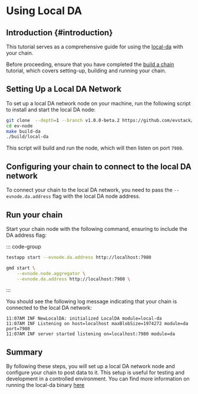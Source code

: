 # Using Local DA

<!-- markdownlint-disable MD033 -->
<script setup>
import constants from '../../.vitepress/constants/constants.js'
</script>

## Introduction {#introduction}

This tutorial serves as a comprehensive guide for using the [local-da](https://github.com/evstack/ev-node/tree/main/da/cmd/local-da) with your chain.

Before proceeding, ensure that you have completed the [build a chain](./gm-world.md) tutorial, which covers setting-up, building and running your chain.

## Setting Up a Local DA Network

To set up a local DA network node on your machine, run the following script to install and start the local DA node:

```bash
git clone  --depth=1 --branch v1.0.0-beta.2 https://github.com/evstack/ev-node.git
cd ev-node
make build-da
./build/local-da
```

This script will build and run the node, which will then listen on port `7980`.

## Configuring your chain to connect to the local DA network

To connect your chain to the local DA network, you need to pass the `--evnode.da.address` flag with the local DA node address.

## Run your chain

Start your chain node with the following command, ensuring to include the DA address flag:

::: code-group

```sh [Quick Start]
testapp start --evnode.da.address http://localhost:7980
```

```sh [gm-world Chain]
gmd start \
    --evnode.node.aggregator \
    --evnode.da.address http://localhost:7980 \
```

:::

You should see the following log message indicating that your chain is connected to the local DA network:

```shell
11:07AM INF NewLocalDA: initialized LocalDA module=local-da
11:07AM INF Listening on host=localhost maxBlobSize=1974272 module=da port=7980
11:07AM INF server started listening on=localhost:7980 module=da
```

## Summary

By following these steps, you will set up a local DA network node and configure your chain to post data to it. This setup is useful for testing and development in a controlled environment. You can find more information on running the local-da binary [here](https://github.com/evstack/ev-node/blob/main/da/cmd/local-da/README.md)
